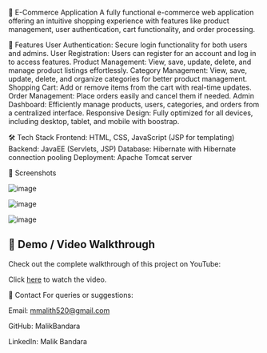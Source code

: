 
🛒 E-Commerce Application
A fully functional e-commerce web application offering an intuitive shopping experience with features like product management, user authentication, cart functionality, and order processing.

🚀 Features
User Authentication: Secure login functionality for both users and admins.
User Registration: Users can register for an account and log in to access features.
Product Management: View, save, update, delete, and manage product listings effortlessly.
Category Management: View, save, update, delete, and organize categories for better product management.
Shopping Cart: Add or remove items from the cart with real-time updates.
Order Management: Place orders easily and cancel them if needed.
Admin Dashboard: Efficiently manage products, users, categories, and orders from a centralized interface.
Responsive Design: Fully optimized for all devices, including desktop, tablet, and mobile with boostrap.

🛠️ Tech Stack
Frontend: HTML, CSS, JavaScript (JSP for templating)
Backend: JavaEE (Servlets, JSP)
Database: Hibernate with Hibernate connection pooling
Deployment: Apache Tomcat server

📸 Screenshots 

![image](https://github.com/user-attachments/assets/3b547ffc-9298-46c2-bd33-25dcf16cbdc8)

![image](https://github.com/user-attachments/assets/ff8b289e-f39e-4906-af85-40666aa7027f)

![image](https://github.com/user-attachments/assets/9c7e0a42-5716-498e-87f4-0f1ed732828e)




## 🎥 Demo / Video Walkthrough

Check out the complete walkthrough of this project on YouTube:  

Click  [here](https://www.youtube.com/watch?v=abc123) to watch the video.




📧 Contact
For queries or suggestions:

Email: mmalith520@gmail.com

GitHub: MalikBandara

LinkedIn: Malik Bandara 







